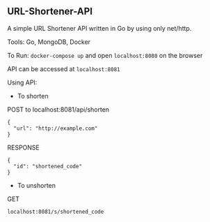 ## URL-Shortener-API

A simple URL Shortener API written in Go by using only net/http.

Tools: Go, MongoDB, Docker

To Run: `docker-compose up` and open `localhost:8080` on the browser

API can be accessed at `localhost:8081`

Using API:

- To shorten

POST to localhost:8081/api/shorten
```
{
  "url": "http://example.com"
}
```
RESPONSE
```
{
  "id": "shortened_code"
}
```

- To unshorten

GET 

```
localhost:8081/s/shortened_code
```
